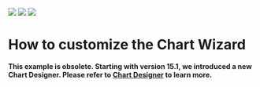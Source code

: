 <!-- default badges list -->
![](https://img.shields.io/endpoint?url=https://codecentral.devexpress.com/api/v1/VersionRange/128574271/19.2.3%2B)
[![](https://img.shields.io/badge/Open_in_DevExpress_Support_Center-FF7200?style=flat-square&logo=DevExpress&logoColor=white)](https://supportcenter.devexpress.com/ticket/details/E1660)
[![](https://img.shields.io/badge/📖_How_to_use_DevExpress_Examples-e9f6fc?style=flat-square)](https://docs.devexpress.com/GeneralInformation/403183)
<!-- default badges end -->
# How to customize the Chart Wizard

<p><b>This example is obsolete. Starting with version 15.1, we introduced a new Chart Designer. Please refer to <a href="https://docs.devexpress.com/WindowsForms/114070/Controls-and-Libraries/Chart-Control/Design-Time-Features/Chart-Designer">Chart Designer</a> to learn more.</b></p> 

<br/>


